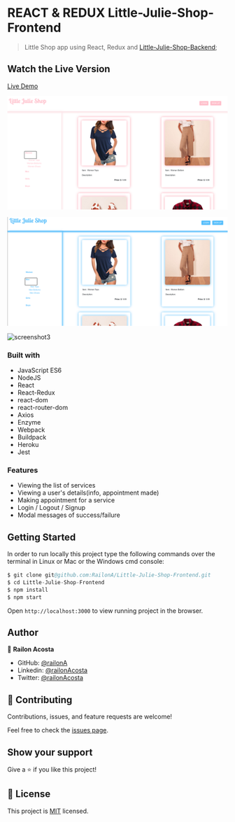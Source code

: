 # REACT & REDUX  Little-Julie-Shop-Frontend
> Little Shop app using React, Redux and [Little-Julie-Shop-Backend](https://github.com/RailonA/Little-Julie-Shop-Backend);

## Watch the Live Version

[Live Demo](https://littlejulieshop.herokuapp.com/)

![screenshot1](./src/Assets/images/FemaleHomePageScreenshot.png)

![screenshot2](./src/Assets/images/MaleHomePageScreenshot.png)

![screenshot3](./src/Assets/images/(WorkingOnUserPage).png)

### Built with
- JavaScript ES6
- NodeJS
- React
- React-Redux
- react-dom
- react-router-dom
- Axios
- Enzyme
- Webpack
- Buildpack
- Heroku
- Jest

### Features
- Viewing the list of services
- Viewing a user's details(info, appointment made)
- Making appointment for a service
- Login / Logout / Signup
- Modal messages of success/failure

## Getting Started

In order to run locally this project type the following commands over the terminal in Linux or Mac or the Windows cmd console:

```s
$ git clone git@github.com:RailonA/Little-Julie-Shop-Frontend.git
$ cd Little-Julie-Shop-Frontend
$ npm install
$ npm start

```

Open `http://localhost:3000` to view running project in the browser.

## Author

👤 **Railon Acosta**

- GitHub: [@railonA](https://github.com/RailonA)
- Linkedin: [@railonAcosta](https://www.linkedin.com/in/railon-acosta-81265180/)
- Twitter: [@railonAcosta](https://twitter.com/RailonAcosta)


## 🤝 Contributing

Contributions, issues, and feature requests are welcome!

Feel free to check the [issues page](https://github.com/RailonA/Little-Julie-Shop-Frontend/issues).

## Show your support

Give a ⭐️ if you like this project!

## 📝 License

This project is [MIT](https://opensource.org/licenses/MIT) licensed.
